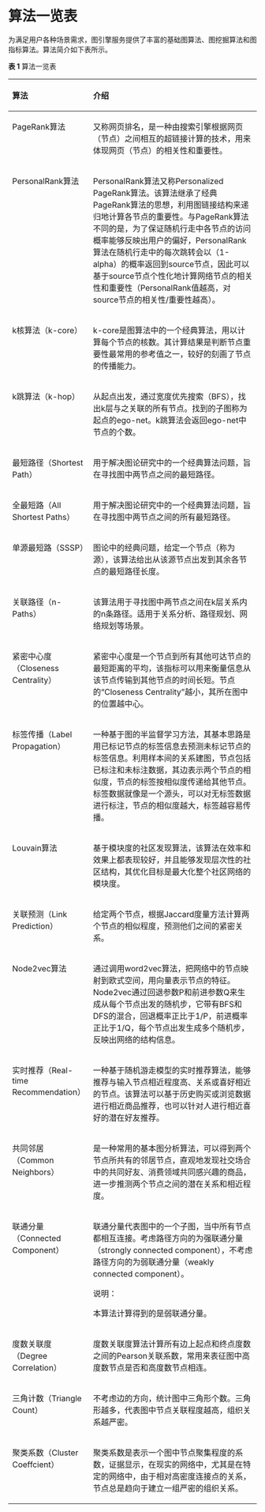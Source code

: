 # 算法一览表<a name="ges_01_0031"></a>

为满足用户各种场景需求，图引擎服务提供了丰富的基础图算法、图挖掘算法和图指标算法。算法简介如下表所示。

**表 1**  算法一览表

<a name="table14588171212424"></a>
<table><thead align="left"><tr id="row4588151214217"><th class="cellrowborder" valign="top" width="19.56%" id="mcps1.2.3.1.1"><p id="p16588312164211"><a name="p16588312164211"></a><a name="p16588312164211"></a>算法</p>
</th>
<th class="cellrowborder" valign="top" width="80.44%" id="mcps1.2.3.1.2"><p id="p358814129426"><a name="p358814129426"></a><a name="p358814129426"></a>介绍</p>
</th>
</tr>
</thead>
<tbody><tr id="row1658916123421"><td class="cellrowborder" valign="top" width="19.56%" headers="mcps1.2.3.1.1 "><p id="p95891612114214"><a name="p95891612114214"></a><a name="p95891612114214"></a>PageRank算法</p>
</td>
<td class="cellrowborder" valign="top" width="80.44%" headers="mcps1.2.3.1.2 "><p id="p1958951216426"><a name="p1958951216426"></a><a name="p1958951216426"></a>又称网页排名，是一种由搜索引擎根据网页（节点）之间相互的超链接计算的技术，用来体现网页（节点）的相关性和重要性。</p>
</td>
</tr>
<tr id="row260212362074"><td class="cellrowborder" valign="top" width="19.56%" headers="mcps1.2.3.1.1 "><p id="p435712421178"><a name="p435712421178"></a><a name="p435712421178"></a>PersonalRank算法</p>
</td>
<td class="cellrowborder" valign="top" width="80.44%" headers="mcps1.2.3.1.2 "><p id="p20602103618719"><a name="p20602103618719"></a><a name="p20602103618719"></a>PersonalRank算法又称Personalized PageRank算法。该算法继承了经典PageRank算法的思想，利用图链接结构来递归地计算各节点的重要性。与PageRank算法不同的是，为了保证随机行走中各节点的访问概率能够反映出用户的偏好，PersonalRank算法在随机行走中的每次跳转会以（1-alpha）的概率返回到source节点，因此可以基于source节点个性化地计算网络节点的相关性和重要性（PersonalRank值越高，对source节点的相关性/重要性越高）。</p>
</td>
</tr>
<tr id="row4589112124217"><td class="cellrowborder" valign="top" width="19.56%" headers="mcps1.2.3.1.1 "><p id="p35891212194214"><a name="p35891212194214"></a><a name="p35891212194214"></a>k核算法（k-core）</p>
</td>
<td class="cellrowborder" valign="top" width="80.44%" headers="mcps1.2.3.1.2 "><p id="p125891912144217"><a name="p125891912144217"></a><a name="p125891912144217"></a>k-core是图算法中的一个经典算法，用以计算每个节点的核数。其计算结果是判断节点重要性最常用的参考值之一，较好的刻画了节点的传播能力。</p>
</td>
</tr>
<tr id="row1658917124426"><td class="cellrowborder" valign="top" width="19.56%" headers="mcps1.2.3.1.1 "><p id="p258911212422"><a name="p258911212422"></a><a name="p258911212422"></a>k跳算法（k-hop）</p>
</td>
<td class="cellrowborder" valign="top" width="80.44%" headers="mcps1.2.3.1.2 "><p id="p125013594615"><a name="p125013594615"></a><a name="p125013594615"></a>从起点出发，通过宽度优先搜索（BFS），找出k层与之关联的所有节点。找到的子图称为起点的ego-net。k跳算法会返回ego-net中节点的个数。</p>
</td>
</tr>
<tr id="row195898123429"><td class="cellrowborder" valign="top" width="19.56%" headers="mcps1.2.3.1.1 "><p id="p15589181217424"><a name="p15589181217424"></a><a name="p15589181217424"></a>最短路径（Shortest Path）</p>
</td>
<td class="cellrowborder" valign="top" width="80.44%" headers="mcps1.2.3.1.2 "><p id="p3589141218423"><a name="p3589141218423"></a><a name="p3589141218423"></a>用于解决图论研究中的一个经典算法问题，旨在寻找图中两节点之间的最短路径。</p>
</td>
</tr>
<tr id="row25910892172420"><td class="cellrowborder" valign="top" width="19.56%" headers="mcps1.2.3.1.1 "><p id="p18407468172420"><a name="p18407468172420"></a><a name="p18407468172420"></a>全最短路（All Shortest Paths）</p>
</td>
<td class="cellrowborder" valign="top" width="80.44%" headers="mcps1.2.3.1.2 "><p id="p35269704105032"><a name="p35269704105032"></a><a name="p35269704105032"></a>用于解决图论研究中的一个经典算法问题，旨在寻找图中两节点之间的所有最短路径。</p>
</td>
</tr>
<tr id="row0587309374"><td class="cellrowborder" valign="top" width="19.56%" headers="mcps1.2.3.1.1 "><p id="p467034493715"><a name="p467034493715"></a><a name="p467034493715"></a>单源最短路（SSSP）</p>
</td>
<td class="cellrowborder" valign="top" width="80.44%" headers="mcps1.2.3.1.2 "><p id="p14671164443713"><a name="p14671164443713"></a><a name="p14671164443713"></a>图论中的经典问题，给定一个节点（称为源），该算法给出从该源节点出发到其余各节点的最短路径长度。</p>
</td>
</tr>
<tr id="row12700111352312"><td class="cellrowborder" valign="top" width="19.56%" headers="mcps1.2.3.1.1 "><p id="p129963170232"><a name="p129963170232"></a><a name="p129963170232"></a>关联路径（n-Paths）</p>
</td>
<td class="cellrowborder" valign="top" width="80.44%" headers="mcps1.2.3.1.2 "><p id="p14996617142318"><a name="p14996617142318"></a><a name="p14996617142318"></a>该算法用于寻找图中两节点之间在k层关系内的n条路径。适用于关系分析、路径规划、网络规划等场景。</p>
</td>
</tr>
<tr id="row3930878014495"><td class="cellrowborder" valign="top" width="19.56%" headers="mcps1.2.3.1.1 "><p id="p36999330144910"><a name="p36999330144910"></a><a name="p36999330144910"></a>紧密中心度（Closeness Centrality）</p>
</td>
<td class="cellrowborder" valign="top" width="80.44%" headers="mcps1.2.3.1.2 "><p id="p44155726144910"><a name="p44155726144910"></a><a name="p44155726144910"></a>紧密中心度是一个节点到所有其他可达节点的最短距离的平均，该指标可以用来衡量信息从该节点传输到其他节点的时间长短。节点的<span class="parmname" id="parmname61857221144910"><a name="parmname61857221144910"></a><a name="parmname61857221144910"></a>“Closeness Centrality”</span>越小，其所在图中的位置越中心。</p>
</td>
</tr>
<tr id="row61872826144940"><td class="cellrowborder" valign="top" width="19.56%" headers="mcps1.2.3.1.1 "><p id="p50025773144943"><a name="p50025773144943"></a><a name="p50025773144943"></a>标签传播（Label Propagation）</p>
</td>
<td class="cellrowborder" valign="top" width="80.44%" headers="mcps1.2.3.1.2 "><p id="p25555801144943"><a name="p25555801144943"></a><a name="p25555801144943"></a>一种基于图的半监督学习方法，其基本思路是用已标记节点的标签信息去预测未标记节点的标签信息。利用样本间的关系建图，节点包括已标注和未标注数据，其边表示两个节点的相似度，节点的标签按相似度传递给其他节点。标签数据就像是一个源头，可以对无标签数据进行标注，节点的相似度越大，标签越容易传播。</p>
</td>
</tr>
<tr id="row66516270145033"><td class="cellrowborder" valign="top" width="19.56%" headers="mcps1.2.3.1.1 "><p id="p54022012145036"><a name="p54022012145036"></a><a name="p54022012145036"></a>Louvain算法</p>
</td>
<td class="cellrowborder" valign="top" width="80.44%" headers="mcps1.2.3.1.2 "><p id="p13706869145036"><a name="p13706869145036"></a><a name="p13706869145036"></a>基于模块度的社区发现算法，该算法在效率和效果上都表现较好，并且能够发现层次性的社区结构，其优化目标是最大化整个社区网络的模块度。</p>
</td>
</tr>
<tr id="row44801957145121"><td class="cellrowborder" valign="top" width="19.56%" headers="mcps1.2.3.1.1 "><p id="p34372739145124"><a name="p34372739145124"></a><a name="p34372739145124"></a>关联预测（Link Prediction）</p>
</td>
<td class="cellrowborder" valign="top" width="80.44%" headers="mcps1.2.3.1.2 "><p id="p32728446145124"><a name="p32728446145124"></a><a name="p32728446145124"></a>给定两个节点，根据Jaccard度量方法计算两个节点的相似程度，预测他们之间的紧密关系。</p>
</td>
</tr>
<tr id="row60124046145145"><td class="cellrowborder" valign="top" width="19.56%" headers="mcps1.2.3.1.1 "><p id="p4263414514520"><a name="p4263414514520"></a><a name="p4263414514520"></a>Node2vec算法</p>
</td>
<td class="cellrowborder" valign="top" width="80.44%" headers="mcps1.2.3.1.2 "><p id="p3081370614520"><a name="p3081370614520"></a><a name="p3081370614520"></a>通过调用word2vec算法，把网络中的节点映射到欧式空间，用向量表示节点的特征。Node2vec通过回退参数P和前进参数Q来生成从每个节点出发的随机步，它带有BFS和DFS的混合，回退概率正比于1/P，前进概率正比于1/Q，每个节点出发生成多个随机步，反映出网络的结构信息。</p>
</td>
</tr>
<tr id="row5463964814533"><td class="cellrowborder" valign="top" width="19.56%" headers="mcps1.2.3.1.1 "><p id="p4085654145315"><a name="p4085654145315"></a><a name="p4085654145315"></a>实时推荐（Real-time Recommendation）</p>
</td>
<td class="cellrowborder" valign="top" width="80.44%" headers="mcps1.2.3.1.2 "><p id="p62502537145315"><a name="p62502537145315"></a><a name="p62502537145315"></a>一种基于随机游走模型的实时推荐算法，能够推荐与输入节点相近程度高、关系或喜好相近的节点。该算法可以基于历史购买或浏览数据进行相近商品推荐，也可以针对人进行相近喜好的潜在好友推荐。</p>
</td>
</tr>
<tr id="row284276014537"><td class="cellrowborder" valign="top" width="19.56%" headers="mcps1.2.3.1.1 "><p id="p64539784145315"><a name="p64539784145315"></a><a name="p64539784145315"></a>共同邻居（Common Neighbors）</p>
</td>
<td class="cellrowborder" valign="top" width="80.44%" headers="mcps1.2.3.1.2 "><p id="p60340052145315"><a name="p60340052145315"></a><a name="p60340052145315"></a>是一种常用的基本图分析算法，可以得到两个节点所共有的邻居节点，直观地发现社交场合中的共同好友、消费领域共同感兴趣的商品，进一步推测两个节点之间的潜在关系和相近程度。</p>
</td>
</tr>
<tr id="row658951244220"><td class="cellrowborder" valign="top" width="19.56%" headers="mcps1.2.3.1.1 "><p id="p175894127429"><a name="p175894127429"></a><a name="p175894127429"></a>联通分量（Connected Component）</p>
</td>
<td class="cellrowborder" valign="top" width="80.44%" headers="mcps1.2.3.1.2 "><p id="p63351433174127"><a name="p63351433174127"></a><a name="p63351433174127"></a>联通分量代表图中的一个子图，当中所有节点都相互连接。考虑路径方向的为强联通分量（strongly connected component），不考虑路径方向的为弱联通分量（weakly connected component）。</p>
<div class="note" id="note17529220174127"><a name="note17529220174127"></a><a name="note17529220174127"></a><span class="notetitle"> 说明： </span><div class="notebody"><p id="p63875132174136"><a name="p63875132174136"></a><a name="p63875132174136"></a>本算法计算得到的是弱联通分量。</p>
</div></div>
</td>
</tr>
<tr id="row17589712104218"><td class="cellrowborder" valign="top" width="19.56%" headers="mcps1.2.3.1.1 "><p id="p15894129429"><a name="p15894129429"></a><a name="p15894129429"></a>度数关联度（Degree Correlation）</p>
</td>
<td class="cellrowborder" valign="top" width="80.44%" headers="mcps1.2.3.1.2 "><p id="p1458918121428"><a name="p1458918121428"></a><a name="p1458918121428"></a>度数关联度算法计算所有边上起点和终点度数之间的Pearson关联系数，常用来表征图中高度数节点是否和高度数节点相连。</p>
</td>
</tr>
<tr id="row113622404422"><td class="cellrowborder" valign="top" width="19.56%" headers="mcps1.2.3.1.1 "><p id="p13362540184216"><a name="p13362540184216"></a><a name="p13362540184216"></a>三角计数（Triangle Count）</p>
</td>
<td class="cellrowborder" valign="top" width="80.44%" headers="mcps1.2.3.1.2 "><p id="p136224014429"><a name="p136224014429"></a><a name="p136224014429"></a>不考虑边的方向，统计图中三角形个数。三角形越多，代表图中节点关联程度越高，组织关系越严密。</p>
</td>
</tr>
<tr id="row1236264019428"><td class="cellrowborder" valign="top" width="19.56%" headers="mcps1.2.3.1.1 "><p id="p123621640114211"><a name="p123621640114211"></a><a name="p123621640114211"></a>聚类系数（Cluster Coeffcient）</p>
</td>
<td class="cellrowborder" valign="top" width="80.44%" headers="mcps1.2.3.1.2 "><p id="p143625402427"><a name="p143625402427"></a><a name="p143625402427"></a>聚类系数是表示一个图中节点聚集程度的系数，证据显示，在现实的网络中，尤其是在特定的网络中，由于相对高密度连接点的关系，节点总是趋向于建立一组严密的组织关系。</p>
</td>
</tr>
</tbody>
</table>


